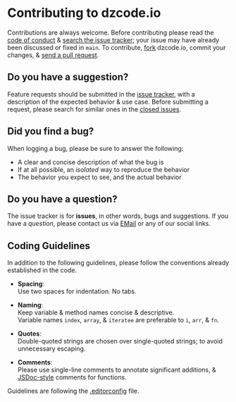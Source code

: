 # Contributing to dzcode.io

Contributions are always welcome. Before contributing please read the
[code of conduct](https://github.com/dzcode-io/dzcode.io/blob/main/.github/CODE_OF_CONDUCT.md) &
[search the issue tracker](https://github.com/dzcode-io/dzcode.io/issues); your issue
may have already been discussed or fixed in `main`. To contribute,
[fork](https://help.github.com/articles/fork-a-repo/) dzcode.io, commit your changes,
& [send a pull request](https://help.github.com/articles/using-pull-requests/).

## Do you have a suggestion?

Feature requests should be submitted in the
[issue tracker](https://github.com/dzcode-io/dzcode.io/issues/new/choose), with a description of
the expected behavior & use case.
Before submitting a request, please search for similar ones in the
[closed issues](https://github.com/dzcode-io/dzcode.io/issues?q=is%3Aissue+is%3Aclosed+label%3Aenhancement).

## Did you find a bug?

When logging a bug, please be sure to answer the following:

- A clear and concise description of what the bug is
- If at all possible, an _isolated_ way to reproduce the behavior
- The behavior you expect to see, and the actual behavior

## Do you have a question?

The issue tracker is for **issues**, in other words, bugs and suggestions.
If you have a _question_, please contact us via [EMail](mailto:contact@dzcode.io) or any of our social links.

## Coding Guidelines

In addition to the following guidelines, please follow the conventions already
established in the code.

- **Spacing**:<br>
  Use two spaces for indentation. No tabs.

- **Naming**:<br>
  Keep variable & method names concise & descriptive.<br>
  Variable names `index`, `array`, & `iteratee` are preferable to
  `i`, `arr`, & `fn`.

- **Quotes**:<br>
  Double-quoted strings are chosen over single-quoted strings; to avoid unnecessary escaping.

- **Comments**:<br>
  Please use single-line comments to annotate significant additions, &
  [JSDoc-style](http://www.2ality.com/2011/08/jsdoc-intro.html) comments for
  functions.

Guidelines are following the [.editorconfig](https://github.com/dzcode-io/dzcode.io/blob/main/.editorconfig) file.
